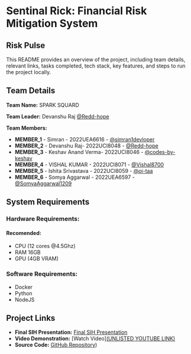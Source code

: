 # Sentinal Rick: Financial Risk Mitigation System
## Risk Pulse

This README provides an overview of the project, including team details, relevant links, tasks completed, tech stack, key features, and steps to run the project locally.




## Team Details

**Team Name:** SPARK SQUARD

**Team Leader:** Devanshu Raj [@Redd-hope](https://github.com/Redd-hope)

**Team Members:**

- **MEMBER_1** - Simran - 2022UEA6616 - [@simran1devloper](https://github.com/simran1devloper)
- **MEMBER_2** - Devanshu Raj- 2022UCI8048 - [@Redd-hope](https://github.com/Redd-hope)
- **MEMBER_3** - Keshav Anand Verma- 2022UCI8046 - [@codes-by-keshav](https://github.com/codes-by-keshav)
- **MEMBER_4** - VISHAL KUMAR - 2022UCI8071 - [@Vishal8700](https://github.com/Vishal8700)
- **MEMBER_5** - Ishita Srivastava - 2022UCI8059 - [@oi-taa](https://github.com/oi-taa)
- **MEMBER_6** - Somya Aggarwal  - 2022UEA6597  - [@SomyaAggarwal1209](https://github.com/SomyaAggarwal1209)

## System Requirements
### Hardware Requirements:
#### Recomended:
- CPU (12 cores @4.5Ghz)
- RAM 16GB
- GPU (4GB VRAM)
### Software Requirements:
- Docker
- Python
- NodeJS

## Project Links

- **Final SIH Presentation:** [Final SIH Presentation](https://github.com/Vishal8700/SIH_INTERNAL_ROUND_2_SPARK-SQUARD/blob/master/files/RiskPulse%20SIH.pdf)                                   
- **Video Demonstration:** [Watch Video][(UNLISTED YOUTUBE LINK)](https://youtu.be/8ynddSOKx1k)
- **Source Code:** [GitHub Repository](https://github.com/Vishal8700/SIH_INTERNAL_ROUND_1_SPARK-SQUARD/tree/master/code))
